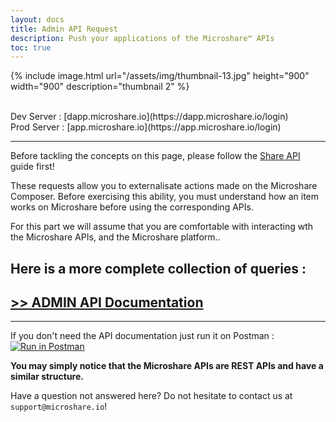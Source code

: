 ```yaml
---
layout: docs
title: Admin API Request
description: Push your applications of the Microshare™ APIs 
toc: true
---
```



{% include image.html url="/assets/img/thumbnail-13.jpg" height="900" width="900" description="thumbnail 2" %}


<br>
Dev Server : [dapp.microshare.io](https://dapp.microshare.io/login)<br>
Prod Server : [app.microshare.io](https://app.microshare.io/login)

---------------------------------------

Before tackling the concepts on this page, please follow the [Share API](/docs/2/technical/api/admin-api) guide first!

These requests allow you to externalisate actions made on the Microshare Composer. Before exercising this ability, you must understand how an item works on Microshare before using the corresponding APIs.

For this part we will assume that you are comfortable with interacting wth the Microshare APIs, and the Microshare platform..



## Here is a more complete collection of queries : 

## [ >> ADMIN API Documentation](https://documenter.getpostman.com/view/11447458/TVsuDT1p)

---------------------------------------

If you don't need the API documentation just run it on Postman : [![Run in Postman](https://run.pstmn.io/button.svg)](https://god.postman.co/run-collection/e11340cbd534edc83e57)

**You may simply notice that the Microshare APIs are REST APIs and have a similar structure.**

Have a question not answered here? Do not hesitate to contact us at `support@microshare.io`!


 
